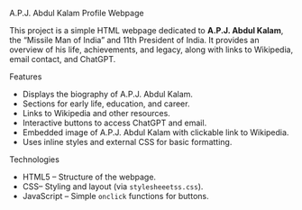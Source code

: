 A.P.J. Abdul Kalam Profile Webpage

This project is a simple HTML webpage dedicated to **A.P.J. Abdul Kalam**, the “Missile Man of India” and 11th President of India. It provides an overview of his life, achievements, and legacy, along with links to Wikipedia, email contact, and ChatGPT.

Features
- Displays the biography of A.P.J. Abdul Kalam.
- Sections for early life, education, and career.
- Links to Wikipedia and other resources.
- Interactive buttons to access ChatGPT and email.
- Embedded image of A.P.J. Abdul Kalam with clickable link to Wikipedia.
- Uses inline styles and external CSS for basic formatting.

Technologies
- HTML5 – Structure of the webpage.
- CSS– Styling and layout (via `stylesheeetss.css`).
- JavaScript – Simple `onclick` functions for buttons.


